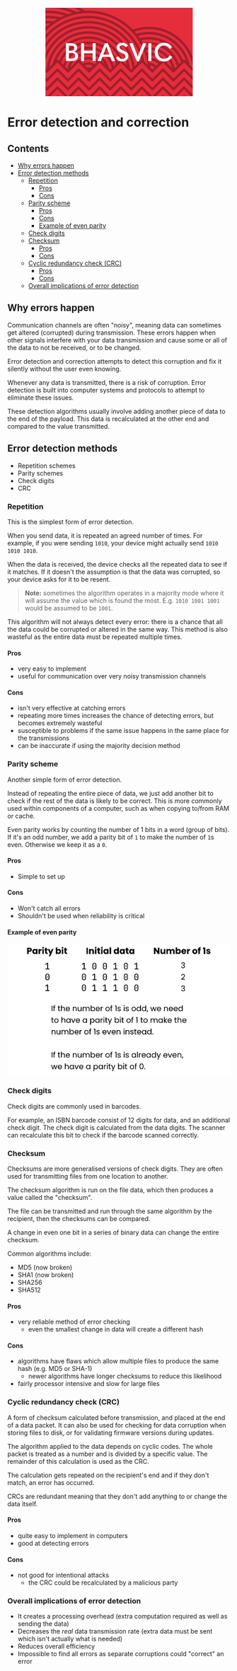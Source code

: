 <p align="center">
  <img src="https://github.com/davwheat-bhasvic/common-assets/blob/main/images/bhasvic/bhasvic-rect-hills-text-small.png?raw=true">
</p>

# Error detection and correction <!-- omit in toc -->

## Contents <!-- omit in toc -->

- [Why errors happen](#why-errors-happen)
- [Error detection methods](#error-detection-methods)
  - [Repetition](#repetition)
    - [Pros](#pros)
    - [Cons](#cons)
  - [Parity scheme](#parity-scheme)
    - [Pros](#pros-1)
    - [Cons](#cons-1)
    - [Example of even parity](#example-of-even-parity)
  - [Check digits](#check-digits)
  - [Checksum](#checksum)
    - [Pros](#pros-2)
    - [Cons](#cons-2)
  - [Cyclic redundancy check (CRC)](#cyclic-redundancy-check-crc)
    - [Pros](#pros-3)
    - [Cons](#cons-3)
  - [Overall implications of error detection](#overall-implications-of-error-detection)

## Why errors happen

Communication channels are often "noisy", meaning data can sometimes get altered (corrupted) during transmission. These errors happen when other signals interfere with your data transmission and cause some or all of the data to not be received, or to be changed.

Error detection and correction attempts to detect this corruption and fix it silently without the user even knowing.

Whenever any data is transmitted, there is a risk of corruption. Error detection is built into computer systems and protocols to attempt to eliminate these issues.

These detection algorithms usually involve adding another piece of data to the end of the payload. This data is recalculated at the other end and compared to the value transmitted.

## Error detection methods

- Repetition schemes
- Parity schemes
- Check digits
- CRC

### Repetition

This is the simplest form of error detection.

When you send data, it is repeated an agreed number of times. For example, if you were sending `1010`, your device might actually send `1010 1010 1010`.

When the data is received, the device checks all the repeated data to see if it matches. If it doesn't the assumption is that the data was corrupted, so your device asks for it to be resent.

> **Note:** sometimes the algorithm operates in a majority mode where it will assume the value which is found the most. E.g. `1010 1001 1001` would be assumed to be `1001`.

This algorithm will not always detect every error: there is a chance that all the data could be corrupted or altered in the same
way. This method is also wasteful as the entire data must be repeated multiple times.

#### Pros

- very easy to implement
- useful for communication over very noisy transmission channels

#### Cons

- isn't very effective at catching errors
- repeating more times increases the chance of detecting errors, but becomes extremely wasteful
- susceptible to problems if the same issue happens in the same place for the transmissions
- can be inaccurate if using the majority decision method

### Parity scheme

Another simple form of error detection.

Instead of repeating the entire piece of data, we just add another bit to check if the rest of the data is likely to be correct. This is more commonly used within components of a computer, such as when copying to/from RAM or cache.

Even parity works by counting the number of 1 bits in a word (group of bits). If it's an odd number, we add a parity bit of `1` to make the number of `1`s even. Otherwise we keep it as a `0`.

#### Pros

- Simple to set up

#### Cons

- Won't catch all errors
- Shouldn't be used when reliability is critical

#### Example of even parity

![](img/parity.png)

### Check digits

Check digits are commonly used in barcodes.

For example, an ISBN barcode consist of 12 digits for data, and an additional check digit. The check digit is calculated from the data digits. The scanner can recalculate this bit to check if the barcode scanned correctly.

### Checksum

Checksums are more generalised versions of check digits. They are often used for transmitting files from one location to another.

The checksum algorithm is run on the file data, which then produces a value called the "checksum".

The file can be transmitted and run through the same algorithm by the recipient, then the checksums can be compared.

A change in even one bit in a series of binary data can change the entire checksum.

Common algorithms include:

- MD5 (now broken)
- SHA1 (now broken)
- SHA256
- SHA512

#### Pros

- very reliable method of error checking
  - even the smallest change in data will create a different hash

#### Cons

- algorithms have flaws which allow multiple files to produce the same hash (e.g. MD5 or SHA-1)
  - newer algorithms have longer checksums to reduce this likelihood
- fairly processor intensive and slow for large files

### Cyclic redundancy check (CRC)

A form of checksum calculated before transmission, and placed at the end of a data packet. It can also be used for checking for data corruption when storing files to disk, or for validating firmware versions during updates.

The algorithm applied to the data depends on cyclic codes. The whole packet is treated as a number and is divided by a specific value. The remainder of this calculation is used as the CRC.

The calculation gets repeated on the recipient's end and if they don't match, an error has occurred.

CRCs are redundant meaning that they don't add anything to or change the data itself.

#### Pros

- quite easy to implement in computers
- good at detecting errors

#### Cons

- not good for intentional attacks
  - the CRC could be recalculated by a malicious party

### Overall implications of error detection

- It creates a processing overhead (extra computation required as well as sending the data)
- Decreases the _real_ data transmission rate (extra data must be sent which isn't actually what is needed)
- Reduces overall efficiency
- Impossible to find all errors as separate corruptions could "correct" an error
